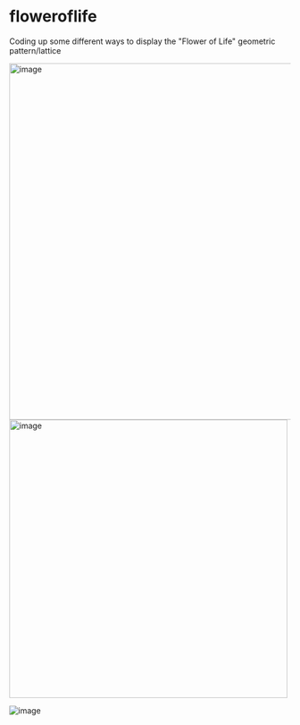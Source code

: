 # floweroflife

Coding up some different ways to display the "Flower of Life" geometric pattern/lattice

<img width="638" alt="image" src="https://github.com/user-attachments/assets/13a31777-1338-4024-875d-f9ae2cd9d030">
<img width="498" alt="image" src="https://github.com/user-attachments/assets/ed4c6b2a-500d-4eb8-97bc-30e9e5344c2f">


![image](https://github.com/user-attachments/assets/3a9fa9d8-c696-482c-b57c-99b29d737786)
